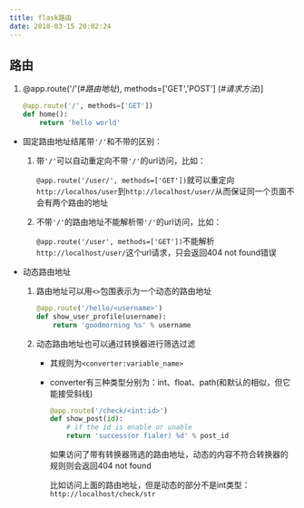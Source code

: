 ```yaml
---
title: flask路由
date: 2018-03-15 20:02:24
---
```


## 路由

1. @app.route('/'(*#路由地址*), methods=['GET','POST'] (*#请求方法*)]  

   ```python
   @app.route('/', methods=['GET'])
   def home():
       return 'hello world'
   ```

* 固定路由地址结尾带`'/'`和不带的区别：  

  1. 带`'/'`可以自动重定向不带`'/'`的url访问，比如：

       `@app.route('/user/', methods=['GET'])`就可以重定向`http://localhos/user`到`http://localhost/user/`从而保证同一个页面不会有两个路由的地址

  2. 不带`'/'`的路由地址不能解析带`'/'`的url访问，比如：

     `@app.route('/user', methods=['GET'])`不能解析`http://localhost/user/`这个url请求，只会返回404 not found错误

* 动态路由地址

  1. 路由地址可以用`<>`包围表示为一个动态的路由地址

     ```python
     @app.route('/hello/<username>')
     def show_user_profile(username):
         return 'goodmorning %s' % username
     ```

  2. 动态路由地址也可以通过转换器进行筛选过滤

     * 其规则为`<converter:variable_name>`


     * converter有三种类型分别为：int、float、path(和默认的相似，但它能接受斜线)

       ```python
       @app.route('/check/<int:id>')
       def show_post(id):
           # if the id is enable or unable
           return 'success(or fialer) %d' % post_id
       ```

       如果访问了带有转换器筛选的路由地址，动态的内容不符合转换器的规则则会返回404 not found

       比如访问上面的路由地址，但是动态的部分不是int类型：`http://localhost/check/str`


